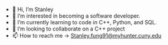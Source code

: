 - 👋 Hi, I’m Stanley 
- 👀 I’m interested in becoming a software developer.
- 🌱 I’m currently learning to code in C++, Python, and SQL.
- 💞️ I’m looking to collaborate on a C++ project
- 📫 How to reach me -> Stanley.fung91@myhunter.cuny.edu

<!---
scfung/scfung is a ✨ special ✨ repository because its `README.md` (this file) appears on your GitHub profile.
You can click the Preview link to take a look at your changes.
--->
